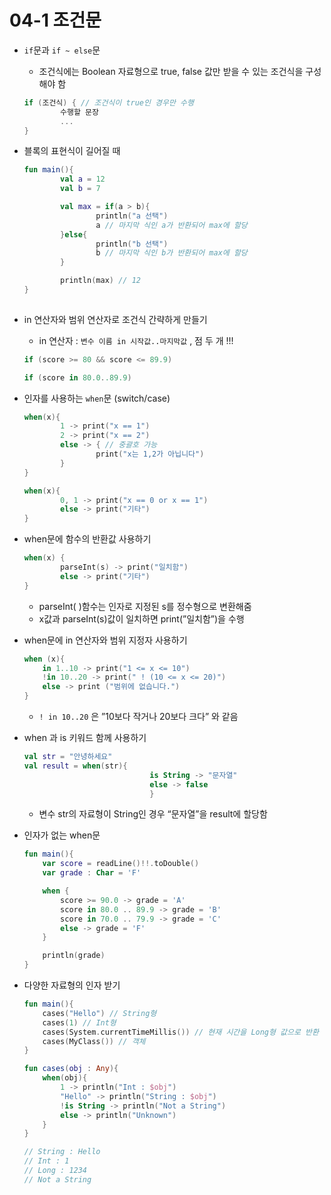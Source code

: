 # 04-1 조건문

- `if`문과 `if ~ else`문
    - 조건식에는 Boolean 자료형으로 true, false 값만 받을 수 있는 조건식을 구성해야 함
    
    ```kotlin
    if (조건식) { // 조건식이 true인 경우만 수행
    		수행할 문장 
    		...
    }
    ```
    
- 블록의 표현식이 길어질 때
    
    ```kotlin
    fun main(){
    		val a = 12
    		val b = 7
    
    		val max = if(a > b){
    				println("a 선택")
    				a // 마지막 식인 a가 반환되어 max에 할당
    		}else{
    				println("b 선택")
    				b // 마지막 식인 b가 반환되어 max에 할당
    		}
    
    		println(max) // 12
    }
    		
    ```
    
- in 연산자와 범위 연산자로 조건식 간략하게 만들기
    - in 연산자 : `변수 이름 in 시작값..마지막값` , 점 두 개 !!!
    
    ```kotlin
    if (score >= 80 && score <= 89.9)
    
    if (score in 80.0..89.9)
    ```
    
- 인자를 사용하는 `when`문 (switch/case)
    
    ```kotlin
    when(x){
    		1 -> print("x == 1")
    		2 -> print("x == 2")
    		else -> { // 중괄호 가능
    				print("x는 1,2가 아닙니다")
    		}
    }
    
    when(x){
    		0, 1 -> print("x == 0 or x == 1")
    		else -> print("기타")
    }
    ```
    
- when문에 함수의 반환값 사용하기
    
    ```kotlin
    when(x) {
    		parseInt(s) -> print("일치함")
    		else -> print("기타")
    }
    ```
    
    - parseInt( )함수는 인자로 지정된 s를 정수형으로 변환해줌
    - x값과 parseInt(s)값이 일치하면 print(”일치함”)을 수행
- when문에 in 연산자와 범위 지정자 사용하기
    
    ```kotlin
    when (x){
    	in 1..10 -> print("1 <= x <= 10")
    	!in 10..20 -> print(" ! (10 <= x <= 20)")
    	else -> print ("범위에 없습니다.")
    }
    ```
    
    - `! in 10..20` 은 ”10보다 작거나 20보다 크다” 와 같음
- when 과 is 키워드 함께 사용하기
    
    ```kotlin
    val str = "안녕하세요"
    val result = when(str){
    							is String -> "문자열"
    							else -> false
    							}
    ```
    
    - 변수 str의 자료형이 String인 경우 “문자열”을 result에 할당함
- 인자가 없는 when문
    
    ```kotlin
    fun main(){
    	var score = readLine()!!.toDouble()
    	var grade : Char = 'F'
    
    	when {
    		score >= 90.0 -> grade = 'A'
    		score in 80.0 .. 89.9 -> grade = 'B'
    		score in 70.0 .. 79.9 -> grade = 'C'
    		else -> grade = 'F'
    	}
    
    	println(grade)
    }
    ```
    
- 다양한 자료형의 인자 받기
    
    ```kotlin
    fun main(){
    	cases("Hello") // String형
    	cases(1) // Int형
    	cases(System.currentTimeMillis()) // 현재 시간을 Long형 값으로 반환
    	cases(MyClass()) // 객체
    }
    
    fun cases(obj : Any){
    	when(obj){
    		1 -> println("Int : $obj")
    		"Hello" -> println("String : $obj")
    		!is String -> println("Not a String")
    		else -> println("Unknown")
    	}
    }
    
    // String : Hello
    // Int : 1
    // Long : 1234
    // Not a String
    ```
